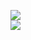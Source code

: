 [![](https://img.shields.io/badge/Made%20With-Github%20Spray-lightgrey.svg?style=for-the-badge&logo=github)](https://github.com/Annihil/github-spray#3332)  
[![](https://i.imgur.com/2DrTn0Z.gif)](https://github.com/Annihil/github-spray)